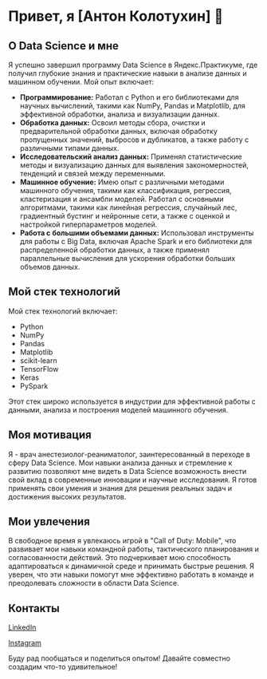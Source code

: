 # Привет, я [Антон Колотухин] 👋

## О Data Science и мне

Я успешно завершил программу Data Science в Яндекс.Практикуме, где получил глубокие знания и практические навыки в анализе данных и машинном обучении. Мой опыт включает:

- **Программирование:** Работал с Python и его библиотеками для научных вычислений, такими как NumPy, Pandas и Matplotlib, для эффективной обработки, анализа и визуализации данных.
- **Обработка данных:** Освоил методы сбора, очистки и предварительной обработки данных, включая обработку пропущенных значений, выбросов и дубликатов, а также работу с различными типами данных.
- **Исследовательский анализ данных:** Применял статистические методы и визуализацию данных для выявления закономерностей, тенденций и связей между переменными.
- **Машинное обучение:** Имею опыт с различными методами машинного обучения, такими как классификация, регрессия, кластеризация и ансамбли моделей. Работал с основными алгоритмами, такими как линейная регрессия, случайный лес, градиентный бустинг и нейронные сети, а также с оценкой и настройкой гиперпараметров моделей.
- **Работа с большими объемами данных:** Использовал инструменты для работы с Big Data, включая Apache Spark и его библиотеки для распределенной обработки данных, а также применял параллельные вычисления для ускорения обработки больших объемов данных.

## Мой стек технологий

Мой стек технологий включает:
- Python
- NumPy
- Pandas
- Matplotlib
- scikit-learn
- TensorFlow
- Keras
- PySpark

Этот стек широко используется в индустрии для эффективной работы с данными, анализа и построения моделей машинного обучения.

## Моя мотивация

Я - врач анестезиолог-реаниматолог, заинтересованный в переходе в сферу Data Science. Мои навыки анализа данных и стремление к развитию позволяют мне видеть в Data Science возможность внести свой вклад в современные инновации и научные исследования. Я готов применять свои умения и знания для решения реальных задач и достижения высоких результатов.

## Мои увлечения

В свободное время я увлекаюсь игрой в "Call of Duty: Mobile", что развивает мои навыки командной работы, тактического планирования и согласованности действий. Это подчеркивает мою способность адаптироваться к динамичной среде и принимать быстрые решения. Я уверен, что эти навыки помогут мне эффективно работать в команде и преодолевать сложности в области Data Science.

## Контакты

[LinkedIn](https://www.linkedin.com/in/anton-kolotukhin-bbb816228/)

[Instagram](https://www.instagram.com/kolotukhin.md/)

Буду рад пообщаться и поделиться опытом! Давайте совместно создадим что-то удивительное!

